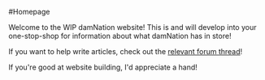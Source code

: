---
---

#Homepage

Welcome to the WIP damNation website! This is and will develop into your one-stop-shop for information about what damNation has in store!

If you want to help write articles, check out the [relevant forum thread](https://damnation.eu/phpbb/viewtopic.php?f=71&t=8183&p=32124)!

If you're good at website building, I'd appreciate a hand!
